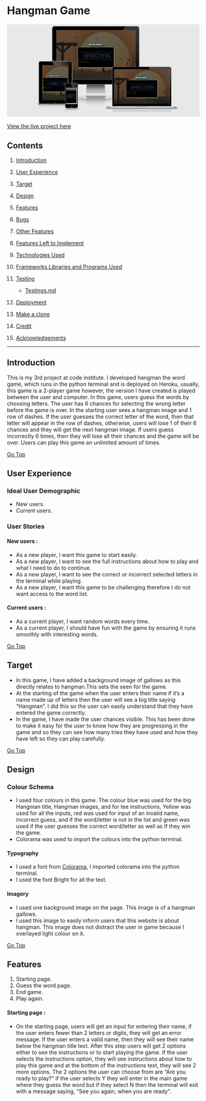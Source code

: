 # Hangman Game

![Hangman Game Images](assets/test-file/hangman-responsive.PNG)

[View the live project here](https://hangman-games.herokuapp.com/)

## Contents
1. [Introduction](#Introduction)

2. [User Experience](#User-Experience)

3. [Target](#Target)

4. [Design](#Design)

5. [Features](#Features)

6. [Bugs](#Bugs)

7. [Other Features](#Other-Features)

8. [Features Left to Implement](#Feature-Left-to-Implement)

9. [Technologies Used](#Technologies-Used)

10. [Frameworks Libraries and Programs Used](#Frameworks-Libraries-and-Programs-Used)

11. [Testing](#Testing)

    - [Testings.md](assets/test-file/testings.md)

12. [Deployment](#Deployment)

13. [Make a clone](#Make-a-clone)

14. [Credit](#Credit)

15. [Acknowledgements](#Acknowledgements)
***

## Introduction

This is my 3rd project at code institute. I developed hangman the word game, which runs in the python terminal and is deployed on Heroku, usually, this game is a 2-player game however, the version I have created is played between the user and computer. In this game, users guess the words by choosing letters. The user has 6 chances for selecting the wrong letter before the game is over. In the starting user sees a hangman image and 1 row of dashes. If the user guesses the correct letter of the word, then that letter will appear in the row of dashes, otherwise, users will lose 1 of their 6 chances and they will get the next hangman image. If users guess incorrectly 6 times, then they will lose all their chances and the game will be over. Users can play this game an unlimited amount of times.

[Go Top](#Hangman-Game)

## User Experience

### Ideal User Demographic
* New users.
* Current users.

### User Stories

#### New users :
* As a new player, I want this game to start easily.
* As a new player, I want to see the full instructions about how to play and what I need to do to continue.
* As a new player, I want to see the correct or incorrect selected letters in the terminal while playing.
* As a new player, I want this game to be challenging therefore I do not want access to the word list.

#### Current users :
* As a current player, I want random words every time.
* As a current player, I should have fun with the game by ensuring it runs smoothly with interesting words.

[Go Top](#Hangman-Game)

## Target
* In this game, I have added a background image of gallows as this directly relates to hangman.This sets the seen for the game.
* At the starting of the game when the user enters their name if it’s a name made up of letters then the user will see a big title saying “Hangman”. I did this so the user can easily understand that they have entered the game correctly.
* In the game, I have made the user chances visible. This has been done to make it easy for the user to know how they are progressing in the game and so they can see how many tries they have used and how they have left so they can play carefully.

[Go Top](#Hangman-Game)

## Design

 ### Colour Schema
* I used four colours in this game. The colour blue was used for the big Hangman title, Hangman images, and for tee instructions, Yellow was used for all the inputs, red was used for input of an invalid name, incorrect guess, and if the word/letter is not in the list and green was used if the user guesses the correct word/letter as well as If they win the game.
* Colorama was used to import the colours into the python terminal.


#### Typography
* I used a font from [Colorama](https://pypi.org/project/colorama/), I imported colorama into the python terminal.
* I used the font Bright for all the text.

#### Imagery
* I used one background image on the page. This image is of a hangman gallows.
* I used this image to easily inform users that this website is about hangman. This image does not distract the user in game because I overlayed light colour on it.

[Go Top](#Hangman-Game)

## Features

1. Starting page.
2. Guess the word page.
3. End game.
4. Play again.

#### Starting page :
* On the starting page, users will get an input for entering their name, if the user enters fewer than 2 letters or digits, they will get an error message. If the user enters a valid name, then they will see their name below the hangman title text. After this step users will get 2 options either to see the instructions or to start playing the game. If the user selects the instructions option, they will see instructions about how to play this game and at the bottom of the instructions text, they will see 2 more options. The 2 options the user can choose from are “Are you ready to play?” if the user selects Y they will enter in the main game where they guess the word but if they select N then the terminal will exit with a message saying, “See you again, when you are ready”.



